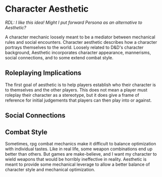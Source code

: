 # Character Aesthetic

_RDL: I like this idea! Might I put forward Persona as an alternative to Aesthetic?_

A character mechanic loosely meant to be a mediator between mechanical rules and social encounters. Character aesthetic describes how a character portrays themselves to the world. Loosely related to D&D's character background, Aesthetic incorporates character appearance, mannerisms, social connections, and to some extend combat style.

## Roleplaying Implications

The first goal of aesthetic is to help players establish who their character is to themselves and the other players. This does not mean a player must roleplay their character as a stereotype, but it does give a frame of reference for initial judgements that players can then play into or against.

## Social Connections

## Combat Style

Sometimes, rpg combat mechanics make it difficult to balance optimization with individual tastes. Like in real life, some weapon combinations end up better than others. But games are make-believe, and I want my character to wield weapons that would be horribly ineffective in reality. Aesthetic is meant to provide some mechanical leverage to allow a better balance of character style and mechanical optimization.
